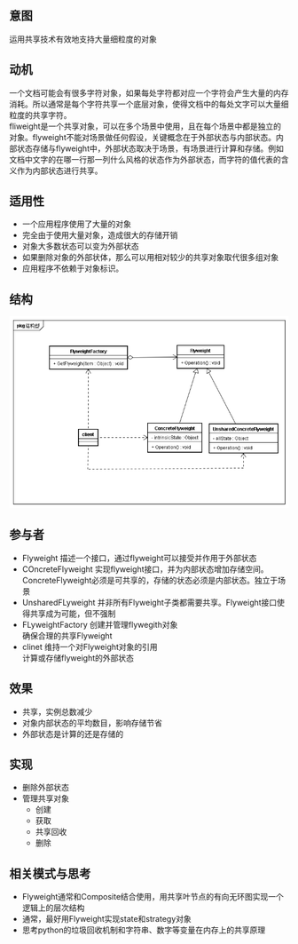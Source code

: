 ## 意图
运用共享技术有效地支持大量细粒度的对象

## 动机
一个文档可能会有很多字符对象，如果每处字符都对应一个字符会产生大量的内存消耗。所以通常是每个字符共享一个底层对象，使得文档中的每处文字可以大量细粒度的共享字符。 <br/>
fliweight是一个共享对象，可以在多个场景中使用，且在每个场景中都是独立的对象。flyweight不能对场景做任何假设，关键概念在于外部状态与内部状态。内部状态存储与flyweight中，外部状态取决于场景，有场景进行计算和存储。例如文档中文字的在哪一行那一列什么风格的状态作为外部状态，而字符的值代表的含义作为内部状态进行共享。

## 适用性
* 一个应用程序使用了大量的对象
* 完全由于使用大量对象，造成很大的存储开销
* 对象大多数状态可以变为外部状态
* 如果删除对象的外部状体，那么可以用相对较少的共享对象取代很多组对象
* 应用程序不依赖于对象标识。

## 结构
![享元](uml/享元.png)

## 参与者
* Flyweight
描述一个接口，通过flyweight可以接受并作用于外部状态
* COncreteFlyweight
实现flyweight接口，并为内部状态增加存储空间。ConcreteFlyweight必须是可共享的，存储的状态必须是内部状态。独立于场景
* UnsharedFLyweight
并非所有Flyweight子类都需要共享。Flyweight接口使得共享成为可能，但不强制
* FLyweightFactory
创建并管理flywegith对象 <br/>
确保合理的共享Flyweight
* clinet
维持一个对Flyweight对象的引用 <br/>
计算或存储flyweight的外部状态

## 效果
* 共享，实例总数减少
* 对象内部状态的平均数目，影响存储节省
* 外部状态是计算的还是存储的

## 实现
* 删除外部状态
* 管理共享对象
	* 创建
	* 获取
	* 共享回收
	* 删除

## 相关模式与思考
* Flyweight通常和Composite结合使用，用共享叶节点的有向无环图实现一个逻辑上的层次结构
* 通常，最好用Flyweight实现state和strategy对象
* 思考python的垃圾回收机制和字符串、数字等变量在内存上的共享原理

